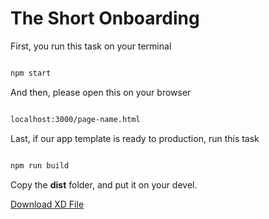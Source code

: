 # The Short Onboarding

First, you run this task on your terminal

```sh

npm start

```

And then, please open this on your browser

```sh

localhost:3000/page-name.html

```

Last, if our app template is ready to production, run this task

```sh

npm run build

```

Copy the **dist** folder, and put it on your devel.

[Download XD File](%5Bhttps://drive.google.com/open?id=102XWft55m2Tkr-541n8pFuwr-8QNJYQI%5D%28https://drive.google.com/open?id=102XWft55m2Tkr-541n8pFuwr-8QNJYQI%29)
